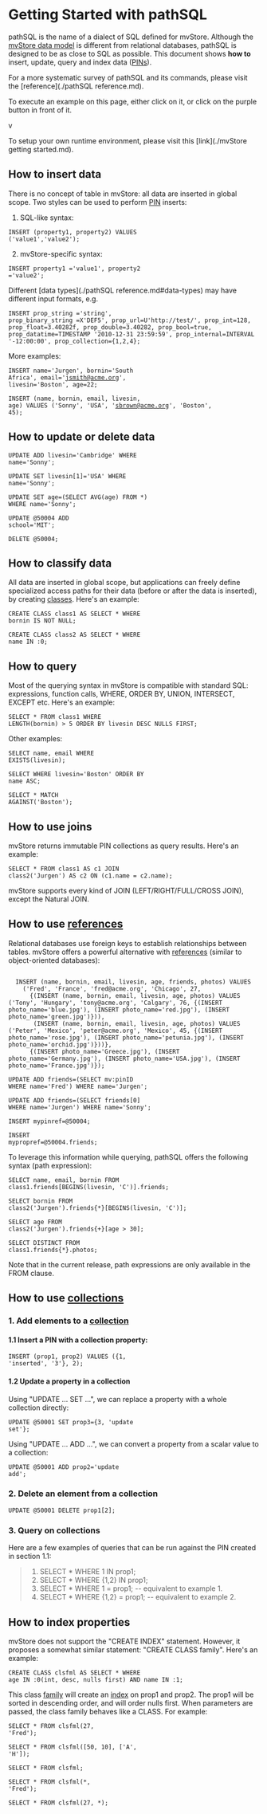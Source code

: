 Getting Started with pathSQL
============================

pathSQL is the name of a dialect of SQL defined for mvStore. Although the [mvStore data model](./terminology.md#essential-concepts-data-model) is different
from relational databases, pathSQL is designed to be as close to SQL as possible. This document shows
**how to** insert, update, query and index data ([PINs](./terminology.md#pin)).  

For a more systematic survey of pathSQL and its commands, please visit the [reference](./pathSQL reference.md).  

To execute an example on this page, either click on it, or click on the purple button in front of it. <div class="pathsql_button_fake">v</div>  

To setup your own runtime environment, please visit this [link](./mvStore getting started.md).  

How to insert data
------------------
There is no concept of table in mvStore: all data are inserted in global scope. Two styles can be used to
perform [PIN](./terminology.md#pin) inserts:

1. SQL-like syntax:

  <code class='pathsql_snippet'>INSERT (property1, property2) VALUES ('value1','value2');</code>    

2. mvStore-specific syntax:

  <code class='pathsql_snippet'>INSERT property1 ='value1', property2 ='value2';</code>  

Different [data types](./pathSQL reference.md#data-types) may have different input formats, e.g.

  <code class='pathsql_snippet'>INSERT prop_string ='string', prop_binary_string =X'DEF5', prop_url=U'http://test/', prop_int=128, prop_float=3.40282f, prop_double=3.40282, prop_bool=true, prop_datatime=TIMESTAMP '2010-12-31 23:59:59', prop_internal=INTERVAL '-12:00:00', prop_collection={1,2,4};</code>  

More examples:

  <code class='pathsql_snippet'>INSERT name='Jurgen', bornin='South Africa', email='jsmith@acme.org', livesin='Boston', age=22;</code>  
  
  <code class='pathsql_snippet'>INSERT (name, bornin, email, livesin, age) VALUES ('Sonny', 'USA', 'sbrown@acme.org', 'Boston', 45);</code>  

How to update or delete data
----------------------------

  <code class='pathsql_snippet'>UPDATE ADD livesin='Cambridge' WHERE name='Sonny';</code>  
        
  <code class='pathsql_snippet'>UPDATE SET livesin[1]='USA' WHERE name='Sonny';</code>  

  <code class='pathsql_snippet'>UPDATE SET age=(SELECT AVG(age) FROM *) WHERE name='Sonny';</code>
        
  <code class='pathsql_inert'>UPDATE @50004 ADD school='MIT';</code>  

  <code class='pathsql_inert'>DELETE @50004;</code>  

How to classify data 
--------------------
All data are inserted in global scope, but applications can freely define specialized access paths for their data
(before or after the data is inserted), by creating [classes](./terminology.md#class).  Here's an example:

  <code class='pathsql_snippet'>CREATE CLASS class1 AS SELECT * WHERE bornin IS NOT NULL;</code>  

  <code class='pathsql_snippet'>CREATE CLASS class2 AS SELECT * WHERE name IN :0;</code>

How to query 
------------
Most of the querying syntax in mvStore is compatible with standard SQL: expressions, function calls, WHERE, ORDER BY,
UNION, INTERSECT, EXCEPT etc.  Here's an example:

  <code class='pathsql_snippet'>SELECT * FROM class1 WHERE LENGTH(bornin) > 5 ORDER BY livesin DESC NULLS FIRST;</code>  

Other examples:

  <code class='pathsql_snippet'>SELECT name, email WHERE EXISTS(livesin);</code>

  <code class='pathsql_snippet'>SELECT WHERE livesin='Boston' ORDER BY name ASC;</code>  
        
  <code class='pathsql_snippet'>SELECT * MATCH AGAINST('Boston');</code>  

How to use joins
----------------
mvStore returns immutable PIN collections as query results. Here's an example:

  <code class='pathsql_snippet'>SELECT * FROM class1 AS c1 JOIN class2('Jurgen') AS c2 ON (c1.name = c2.name);</code>  

mvStore supports every kind of JOIN (LEFT/RIGHT/FULL/CROSS JOIN), except the Natural JOIN.

How to use [references](./terminology.md#pin-reference)
-----------------------
Relational databases use foreign keys to establish relationships between tables.  mvStore offers a powerful
alternative with [references](./terminology.md#pin-reference) (similar to object-oriented databases):

  <code class='pathsql_snippet'>
  INSERT (name, bornin, email, livesin, age, friends, photos) VALUES
    ('Fred', 'France', 'fred@acme.org', 'Chicago', 27,
      {(INSERT (name, bornin, email, livesin, age, photos) VALUES ('Tony', 'Hungary', 'tony@acme.org', 'Calgary', 76, {(INSERT photo_name='blue.jpg'), (INSERT photo_name='red.jpg'), (INSERT photo_name='green.jpg')})),
       (INSERT (name, bornin, email, livesin, age, photos) VALUES ('Peter', 'Mexico', 'peter@acme.org', 'Mexico', 45, {(INSERT photo_name='rose.jpg'), (INSERT photo_name='petunia.jpg'), (INSERT photo_name='orchid.jpg')}))},
      {(INSERT photo_name='Greece.jpg'), (INSERT photo_name='Germany.jpg'), (INSERT photo_name='USA.jpg'), (INSERT photo_name='France.jpg')});</code>

  <code class='pathsql_snippet'>UPDATE ADD friends=(SELECT mv:pinID WHERE name='Fred') WHERE name='Jurgen';</code>  
  
  <code class='pathsql_snippet'>UPDATE ADD friends=(SELECT friends[0] WHERE name='Jurgen') WHERE name='Sonny';</code>

  <code class='pathsql_inert'>INSERT mypinref=@50004;</code>

  <code class='pathsql_inert'>INSERT mypropref=@50004.friends;</code>

To leverage this information while querying, pathSQL offers the following syntax (path expression):  

  <code class='pathsql_snippet'>SELECT name, email, bornin FROM class1.friends[BEGINS(livesin, 'C')].friends;</code>  

  <code class='pathsql_snippet'>SELECT bornin FROM class2('Jurgen').friends{*}[BEGINS(livesin, 'C')];</code>

  <code class='pathsql_snippet'>SELECT age FROM class2('Jurgen').friends{+}[age > 30];</code>

  <code class='pathsql_snippet'>SELECT DISTINCT FROM class1.friends{*}.photos;</code>

Note that in the current release, path expressions are only available in the FROM clause.

How to use [collections](./terminology.md#collection)
------------------------
### 1. Add elements to a [collection](./terminology.md#collection)
#### 1.1 Insert a PIN with a collection property:

  <code class='pathsql_snippet'>INSERT (prop1, prop2) VALUES ({1, 'inserted', '3'}, 2);</code>  

#### 1.2 Update a property in a collection
Using "UPDATE ... SET ...", we can replace a property with a whole collection directly:  

  <code class='pathsql_inert'>UPDATE @50001 SET prop3={3, 'update set'};</code>  

Using "UPDATE ... ADD ...", we can convert a property from a scalar value to a collection:

  <code class='pathsql_inert'>UPDATE @50001 ADD prop2='update add';</code>  

### 2. Delete an element from a collection

  <code class='pathsql_inert'>UPDATE @50001 DELETE prop1[2];</code>  

### 3. Query on collections
Here are a few examples of queries that can be run against the PIN created in section 1.1:

>1. SELECT * WHERE 1 IN prop1;   
>2. SELECT * WHERE {1,2} IN prop1;  
>3. SELECT * WHERE 1 = prop1;  -- equivalent to example 1.
>4. SELECT * WHERE {1,2} = prop1;  -- equivalent to example 2.

How to index properties
-----------------------
mvStore does not support the "CREATE INDEX" statement.  However, it proposes a somewhat similar statement: "CREATE CLASS family". Here's an example:

  <code class='pathsql_snippet'>CREATE CLASS clsfml AS SELECT * WHERE age IN :0(int, desc, nulls first) AND name IN :1;</code>

This class [family](./terminology.md#family) will create an [index](./terminology.md#index) on prop1 and prop2. The prop1 will be sorted in descending order, and will order nulls first. When parameters are passed, 
the class family behaves like a CLASS. For example:

  <code class='pathsql_snippet'>SELECT * FROM clsfml(27, 'Fred');</code>  

  <code class='pathsql_snippet'>SELECT * FROM clsfml([50, 10], ['A', 'H']);</code>  

  <code class='pathsql_snippet'>SELECT * FROM clsfml;</code>  

  <code class='pathsql_inert'>SELECT * FROM clsfml(*, 'Fred');</code>  

  <code class='pathsql_inert'>SELECT * FROM clsfml(27, *);</code>  
